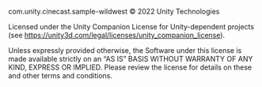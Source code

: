 com.unity.cinecast.sample-wildwest © 2022 Unity Technologies

Licensed under the Unity Companion License for Unity-dependent projects (see <https://unity3d.com/legal/licenses/unity_companion_license>).

Unless expressly provided otherwise, the Software under this license is made available strictly on an “AS IS” BASIS WITHOUT WARRANTY OF ANY KIND, EXPRESS OR IMPLIED. Please review the license for details on these and other terms and conditions.
